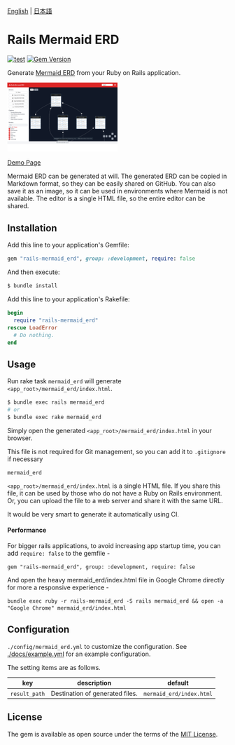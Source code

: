 [English](./README.md) | [日本語](./README.ja.md)

# Rails Mermaid ERD

[![test](https://github.com/koedame/rails-mermaid_erd/actions/workflows/run-test.yml/badge.svg)](https://github.com/koedame/rails-mermaid_erd/actions/workflows/run-test.yml)
[![Gem Version](https://badge.fury.io/rb/rails-mermaid_erd.svg)](https://rubygems.org/gems/rails-mermaid_erd)

Generate [Mermaid ERD](https://mermaid-js.github.io/mermaid/#/entityRelationshipDiagram) from your Ruby on Rails application.

[<img src="./docs/screen_shot.png" width="50%">](./docs/screen_shot.png)

[Demo Page](https://koedame.github.io/rails-mermaid_erd/example.html)

Mermaid ERD can be generated at will.
The generated ERD can be copied in Markdown format, so they can be easily shared on GitHub.
You can also save it as an image, so it can be used in environments where Mermaid is not available.
The editor is a single HTML file, so the entire editor can be shared.

## Installation

Add this line to your application's Gemfile:

```ruby
gem "rails-mermaid_erd", group: :development, require: false
```

And then execute:

```bash
$ bundle install
```

Add this line to your application's Rakefile:

```ruby
begin
  require "rails-mermaid_erd"
rescue LoadError
  # Do nothing.
end
```

## Usage

Run rake task `mermaid_erd` will generate `<app_root>/mermaid_erd/index.html`.

```bash
$ bundle exec rails mermaid_erd
# or
$ bundle exec rake mermaid_erd
```

Simply open the generated `<app_root>/mermaid_erd/index.html` in your browser.

This file is not required for Git management, so you can add it to `.gitignore` if necessary

```.gitignore
mermaid_erd
```

`<app_root>/mermaid_erd/index.html` is a single HTML file.
If you share this file, it can be used by those who do not have a Ruby on Rails environment. Or, you can upload the file to a web server and share it with the same URL.

It would be very smart to generate it automatically using CI.


#### Performance
For bigger rails applications, to avoid increasing app startup time, you can add `require: false` to the gemfile -
```
gem "rails-mermaid_erd", group: :development, require: false
```


And open the heavy mermaid_erd/index.html file in Google Chrome directly for more a responsive experience - 
```
bundle exec ruby -r rails-mermaid_erd -S rails mermaid_erd && open -a "Google Chrome" mermaid_erd/index.html
```


## Configuration

`./config/mermaid_erd.yml` to customize the configuration.
See [./docs/example.yml](./docs/example.yml) for an example configuration.

The setting items are as follows.

| key | description | default |
| --- | --- | --- |
| `result_path` | Destination of generated files. | `mermaid_erd/index.html` |

<!--
TODO:
## Contributing

Contribution directions go here.
-->

## License
The gem is available as open source under the terms of the [MIT License](https://opensource.org/licenses/MIT).
